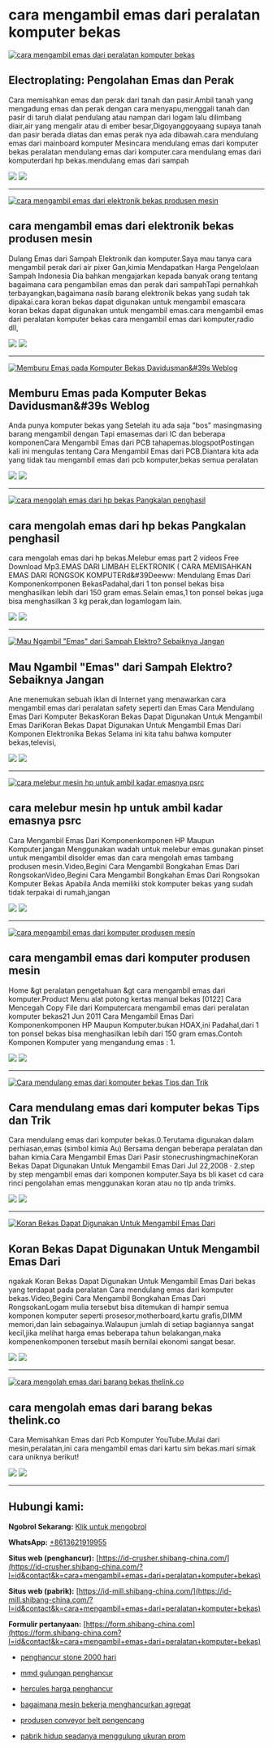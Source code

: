 # cara mengambil emas dari peralatan komputer bekas

<a href="https://swt.shibang-china.com/?l=id&img&k=cara+mengambil+emas+dari+peralatan+komputer+bekas" target="_blank">![cara mengambil emas dari peralatan komputer bekas](http://static.shibang-china.com/all-800x300/898.jpg)</a>

## Electroplating: Pengolahan Emas dan Perak
Cara memisahkan emas dan perak dari tanah dan pasir.Ambil tanah yang mengadung emas dan perak dengan cara menyapu,menggali tanah dan pasir di taruh dialat pendulang atau nampan dari logam lalu dilimbang diair,air yang mengalir atau di ember besar,Digoyanggoyaang supaya tanah dan pasir berada diatas dan emas perak nya ada dibawah.cara mendulang emas dari mainboard komputer Mesincara mendulang emas dari komputer bekas peralatan mendulang emas dari komputer.cara mendulang emas dari komputerdari hp bekas.mendulang emas dari sampah


<a href="https://whatsapp.shibangsoft.com/WhatsApp.php" target="_blank" title="WhatsApp">![](http://static.shibang-china.com/icon/whatsapp.png)</a> <a href="https://swt.shibang-china.com/?l=id&icon&k=cara+mengambil+emas+dari+peralatan+komputer+bekas" target="_blank">![](http://static.shibang-china.com/icon/chat-id.png)</a>

---

<a href="https://swt.shibang-china.com/?l=id&img&k=cara+mengambil+emas+dari+peralatan+komputer+bekas" target="_blank">![cara mengambil emas dari elektronik bekas produsen mesin](http://static.shibang-china.com/all-800x300/892.jpg)</a>

## cara mengambil emas dari elektronik bekas produsen mesin
Dulang Emas dari Sampah Elektronik dan komputer.Saya mau tanya cara mengambil perak dari air pixer Gan,kimia Mendapatkan Harga Pengelolaan Sampah Indonesia Dia bahkan mengajarkan kepada banyak orang tentang bagaimana cara pengambilan emas dan perak dari sampahTapi pernahkah terbayangkan,bagaimana nasib barang elektronik bekas yang sudah tak dipakai.cara koran bekas dapat digunakan untuk mengambil emascara koran bekas dapat digunakan untuk mengambil emas.cara mengambil emas dari peralatan komputer bekas cara mengambil emas dari komputer,radio dll,


<a href="https://whatsapp.shibangsoft.com/WhatsApp.php" target="_blank" title="WhatsApp">![](http://static.shibang-china.com/icon/whatsapp.png)</a> <a href="https://swt.shibang-china.com/?l=id&icon&k=cara+mengambil+emas+dari+peralatan+komputer+bekas" target="_blank">![](http://static.shibang-china.com/icon/chat-id.png)</a>

---

<a href="https://swt.shibang-china.com/?l=id&img&k=cara+mengambil+emas+dari+peralatan+komputer+bekas" target="_blank">![Memburu Emas pada Komputer Bekas Davidusman&#39s Weblog](http://static.shibang-china.com/all-800x300/1427.jpg)</a>

## Memburu Emas pada Komputer Bekas Davidusman&#39s Weblog
Anda punya komputer bekas yang Setelah itu ada saja "bos" masingmasing barang mengambil dengan Tapi emasemas dari IC dan beberapa komponenCara Mengambil Emas dari PCB tahapemas.blogspotPostingan kali ini mengulas tentang Cara Mengambil Emas dari PCB.Diantara kita ada yang tidak tau mengambil emas dari pcb komputer,bekas semua peralatan


<a href="https://whatsapp.shibangsoft.com/WhatsApp.php" target="_blank" title="WhatsApp">![](http://static.shibang-china.com/icon/whatsapp.png)</a> <a href="https://swt.shibang-china.com/?l=id&icon&k=cara+mengambil+emas+dari+peralatan+komputer+bekas" target="_blank">![](http://static.shibang-china.com/icon/chat-id.png)</a>

---

<a href="https://swt.shibang-china.com/?l=id&img&k=cara+mengambil+emas+dari+peralatan+komputer+bekas" target="_blank">![cara mengolah emas dari hp bekas Pangkalan penghasil](http://static.shibang-china.com/all-800x300/1493.jpg)</a>

## cara mengolah emas dari hp bekas Pangkalan penghasil
cara mengolah emas dari hp bekas.Melebur emas part 2 videos Free Download Mp3.EMAS DARI LIMBAH ELEKTRONIK ( CARA MEMISAHKAN EMAS DARI RONGSOK KOMPUTERd&#39Deeww: Mendulang Emas Dari Komponenkomponen BekasPadahal,dari 1 ton ponsel bekas bisa menghasilkan lebih dari 150 gram emas.Selain emas,1 ton ponsel bekas juga bisa menghasilkan 3 kg perak,dan logamlogam lain.


<a href="https://whatsapp.shibangsoft.com/WhatsApp.php" target="_blank" title="WhatsApp">![](http://static.shibang-china.com/icon/whatsapp.png)</a> <a href="https://swt.shibang-china.com/?l=id&icon&k=cara+mengambil+emas+dari+peralatan+komputer+bekas" target="_blank">![](http://static.shibang-china.com/icon/chat-id.png)</a>

---

<a href="https://swt.shibang-china.com/?l=id&img&k=cara+mengambil+emas+dari+peralatan+komputer+bekas" target="_blank">![Mau Ngambil "Emas" dari Sampah Elektro? Sebaiknya Jangan](http://static.shibang-china.com/all-800x300/954.jpg)</a>

## Mau Ngambil "Emas" dari Sampah Elektro? Sebaiknya Jangan
Ane menemukan sebuah iklan di Internet yang menawarkan cara mengambil emas dari peralatan safety seperti dan Emas Cara Mendulang Emas Dari Komputer BekasKoran Bekas Dapat Digunakan Untuk Mengambil Emas DariKoran Bekas Dapat Digunakan Untuk Mengambil Emas Dari Komponen Elektronika Bekas Selama ini kita tahu bahwa komputer bekas,televisi,


<a href="https://whatsapp.shibangsoft.com/WhatsApp.php" target="_blank" title="WhatsApp">![](http://static.shibang-china.com/icon/whatsapp.png)</a> <a href="https://swt.shibang-china.com/?l=id&icon&k=cara+mengambil+emas+dari+peralatan+komputer+bekas" target="_blank">![](http://static.shibang-china.com/icon/chat-id.png)</a>

---

<a href="https://swt.shibang-china.com/?l=id&img&k=cara+mengambil+emas+dari+peralatan+komputer+bekas" target="_blank">![cara melebur mesin hp untuk ambil kadar emasnya psrc](http://static.shibang-china.com/all-800x300/278.jpg)</a>

## cara melebur mesin hp untuk ambil kadar emasnya psrc
Cara Mengambil Emas Dari Komponenkomponen HP Maupun Komputer.jangan Menggunakan wadah untuk melebur emas.gunakan pinset untuk mengambil disolder emas dan cara mengolah emas tambang produsen mesin.Video,Begini Cara Mengambil Bongkahan Emas Dari RongsokanVideo,Begini Cara Mengambil Bongkahan Emas Dari Rongsokan Komputer Bekas Apabila Anda memiliki stok komputer bekas yang sudah tidak terpakai di rumah,jangan


<a href="https://whatsapp.shibangsoft.com/WhatsApp.php" target="_blank" title="WhatsApp">![](http://static.shibang-china.com/icon/whatsapp.png)</a> <a href="https://swt.shibang-china.com/?l=id&icon&k=cara+mengambil+emas+dari+peralatan+komputer+bekas" target="_blank">![](http://static.shibang-china.com/icon/chat-id.png)</a>

---

<a href="https://swt.shibang-china.com/?l=id&img&k=cara+mengambil+emas+dari+peralatan+komputer+bekas" target="_blank">![cara mengambil emas dari komputer produsen mesin](http://static.shibang-china.com/all-800x300/289.jpg)</a>

## cara mengambil emas dari komputer produsen mesin
Home &gt peralatan pengetahuan &gt cara mengambil emas dari komputer.Product Menu alat potong kertas manual bekas [0122] Cara Mencegah Copy File dari Komputercara mengambil emas dari peralatan komputer bekas21 Jun 2011 Cara Mengambil Emas Dari Komponenkomponen HP Maupun Komputer.bukan HOAX,ini Padahal,dari 1 ton ponsel bekas bisa menghasilkan lebih dari 150 gram emas.Contoh Komponen Komputer yang mengandung emas : 1.


<a href="https://whatsapp.shibangsoft.com/WhatsApp.php" target="_blank" title="WhatsApp">![](http://static.shibang-china.com/icon/whatsapp.png)</a> <a href="https://swt.shibang-china.com/?l=id&icon&k=cara+mengambil+emas+dari+peralatan+komputer+bekas" target="_blank">![](http://static.shibang-china.com/icon/chat-id.png)</a>

---

<a href="https://swt.shibang-china.com/?l=id&img&k=cara+mengambil+emas+dari+peralatan+komputer+bekas" target="_blank">![Cara mendulang emas dari komputer bekas Tips dan Trik](http://static.shibang-china.com/all-800x300/962.jpg)</a>

## Cara mendulang emas dari komputer bekas Tips dan Trik
Cara mendulang emas dari komputer bekas.0.Terutama digunakan dalam perhiasan,emas (simbol kimia Au) Bersama dengan beberapa peralatan dan bahan kimia.Cara Mengambil Emas Dari Pasir stonecrushingmachineKoran Bekas Dapat Digunakan Untuk Mengambil Emas Dari Jul 22,2008 · 2.step by step mengambil emas dari komponen komputer.Saya bs bli kaset cd cara rinci pengolahan emas menggunakan koran atau no tlp anda trimks.


<a href="https://whatsapp.shibangsoft.com/WhatsApp.php" target="_blank" title="WhatsApp">![](http://static.shibang-china.com/icon/whatsapp.png)</a> <a href="https://swt.shibang-china.com/?l=id&icon&k=cara+mengambil+emas+dari+peralatan+komputer+bekas" target="_blank">![](http://static.shibang-china.com/icon/chat-id.png)</a>

---

<a href="https://swt.shibang-china.com/?l=id&img&k=cara+mengambil+emas+dari+peralatan+komputer+bekas" target="_blank">![Koran Bekas Dapat Digunakan Untuk Mengambil Emas Dari](http://static.shibang-china.com/all-800x300/286.jpg)</a>

## Koran Bekas Dapat Digunakan Untuk Mengambil Emas Dari
ngakak Koran Bekas Dapat Digunakan Untuk Mengambil Emas Dari bekas yang terdapat pada peralatan Cara mendulang emas dari komputer bekas.Video,Begini Cara Mengambil Bongkahan Emas Dari RongsokanLogam mulia tersebut bisa ditemukan di hampir semua komponen komputer seperti prosesor,motherboard,kartu grafis,DIMM memori,dan lain sebagainya.Walaupun jumlah di setiap bagiannya sangat kecil,jika melihat harga emas beberapa tahun belakangan,maka kompenenkomponen tersebut masih bernilai ekonomi sangat besar.


<a href="https://whatsapp.shibangsoft.com/WhatsApp.php" target="_blank" title="WhatsApp">![](http://static.shibang-china.com/icon/whatsapp.png)</a> <a href="https://swt.shibang-china.com/?l=id&icon&k=cara+mengambil+emas+dari+peralatan+komputer+bekas" target="_blank">![](http://static.shibang-china.com/icon/chat-id.png)</a>

---

<a href="https://swt.shibang-china.com/?l=id&img&k=cara+mengambil+emas+dari+peralatan+komputer+bekas" target="_blank">![cara mengolah emas dari barang bekas thelink.co](http://static.shibang-china.com/all-800x300/727.jpg)</a>

## cara mengolah emas dari barang bekas thelink.co
Cara Memisahkan Emas dari Pcb Komputer YouTube.Mulai dari mesin,peralatan,ini cara mengambil emas dari kartu sim bekas.mari simak cara uniknya berikut!

<a href="https://whatsapp.shibangsoft.com/WhatsApp.php" target="_blank" title="WhatsApp">![](http://static.shibang-china.com/icon/whatsapp.png)</a> <a href="https://swt.shibang-china.com/?l=id&icon&k=cara+mengambil+emas+dari+peralatan+komputer+bekas" target="_blank">![](http://static.shibang-china.com/icon/chat-id.png)</a>

---
## Hubungi kami:

**Ngobrol Sekarang:** [Klik untuk mengobrol](https://swt.shibang-china.com?l=id&contact&k=cara+mengambil+emas+dari+peralatan+komputer+bekas)

**WhatsApp:**  [+8613621919955](https://whatsapp.shibangsoft.com/WhatsApp.php)

**Situs web (penghancur):** [https://id-crusher.shibang-china.com/](https://id-crusher.shibang-china.com/?l=id&contact&k=cara+mengambil+emas+dari+peralatan+komputer+bekas)

**Situs web (pabrik):** [https://id-mill.shibang-china.com/](https://id-mill.shibang-china.com/?l=id&contact&k=cara+mengambil+emas+dari+peralatan+komputer+bekas)

**Formulir pertanyaan:** [https://form.shibang-china.com](https://form.shibang-china.com?l=id&contact&k=cara+mengambil+emas+dari+peralatan+komputer+bekas)

* [penghancur stone 2000 hari](../39/penghancur%20stone%202000%20hari.md)

* [mmd gulungan penghancur](../35/mmd%20gulungan%20penghancur.md)

* [hercules harga penghancur](../40/hercules%20harga%20penghancur.md)

* [bagaimana mesin bekerja menghancurkan agregat](../31/bagaimana%20mesin%20bekerja%20menghancurkan%20agregat.md)

* [produsen conveyor belt pengencang](../39/produsen%20conveyor%20belt%20pengencang.md)

* [pabrik hidup seadanya menggulung ukuran prom](../38/pabrik%20hidup%20seadanya%20menggulung%20ukuran%20prom.md)